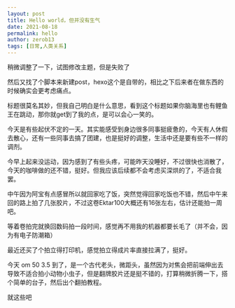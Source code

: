 ```yaml
---
layout: post
title: Hello world，但并没有生气
date: 2021-08-18 
permalink: hello
author: zerob13
tags: [日常,人类关系]
---
```


稍微调整了一下，试图修改主题，但是失败了

然后又找了个脚本来新建post，hexo这个是自带的，相比之下后来者在做东西的时候确实会更考虑痛点。

标题很莫名其妙，但我自己明白是什么意思，看到这个标题如果你脑海里也有鲤鱼王在跳动，那你就get到了我的点，是可以会心一笑的。

今天是有些起伏不定的一天。其实能感受到身边很多同事挺疲惫的，今天有人休假去散心，还有一些同事去搞了团建，也是挺好的调整，生活中还是要有些不一样的调剂。

今早上起来没运动，因为感到了有些头疼，可能昨天没睡好，不过很快也消散了，今天的咖啡做的还不错，挺好。但我应该后续都不会考虑买深烘的了，不适合我罢。

中午因为阿宝有点感冒所以就回家吃了饭，突然觉得回家吃饭也不错，然后中午来回的路上拍了几张胶片，不过这卷Ektar100大概还有16张左右，估计还能拍一周吧。

等着卷拍完就换回数码拍一段时间，感觉再不用我的机器都要长毛了（并不会，因为有电子防潮箱）

最近还买了个拍立得打印机，感觉拍立得成片率直接拉满了，挺好。

今天 om 50 3.5 到了，是一个古代老头，微距头，虽然因为对焦会把前端伸出去导致不适合拍小动物小虫子，但是翻牌胶片还是挺不错的，打算稍微折腾一下，搭个简单的台子，然后出个翻拍教程。

就这些吧
